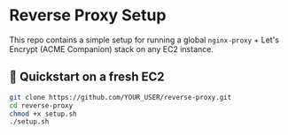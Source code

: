 # Reverse Proxy Setup

This repo contains a simple setup for running a global `nginx-proxy` + Let's Encrypt (ACME Companion) stack on any EC2 instance.

## 🚀 Quickstart on a fresh EC2

```bash
git clone https://github.com/YOUR_USER/reverse-proxy.git
cd reverse-proxy
chmod +x setup.sh
./setup.sh